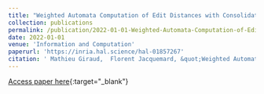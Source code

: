 ```yaml
---
title: "Weighted Automata Computation of Edit Distances with Consolidations and Fragmentations"
collection: publications
permalink: /publication/2022-01-01-Weighted-Automata-Computation-of-Edit-Distances-with-Consolidations-and-Fragmentations
date: 2022-01-01
venue: 'Information and Computation'
paperurl: 'https://inria.hal.science/hal-01857267'
citation: ' Mathieu Giraud,  Florent Jacquemard, &quot;Weighted Automata Computation of Edit Distances with Consolidations and Fragmentations.&quot; Information and Computation, 2022.'
---
```

[Access paper here](https://inria.hal.science/hal-01857267){:target="_blank"}
